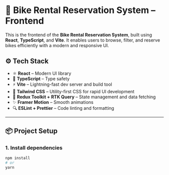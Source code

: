 # 🚴 Bike Rental Reservation System – Frontend

This is the frontend of the **Bike Rental Reservation System**, built using **React**, **TypeScript**, and **Vite**. It enables users to browse, filter, and reserve bikes efficiently with a modern and responsive UI.

## ⚙️ Tech Stack

- ⚛️ **React** – Modern UI library
- 🧠 **TypeScript** – Type safety
- ⚡ **Vite** – Lightning-fast dev server and build tool
- 💨 **Tailwind CSS** – Utility-first CSS for rapid UI development
- 🔁 **Redux Toolkit + RTK Query** – State management and data fetching
- ✨ **Framer Motion** – Smooth animations
- 🔍 **ESLint + Prettier** – Code linting and formatting

---

## 📦 Project Setup

### 1. Install dependencies

```bash
npm install
# or
yarn
```
